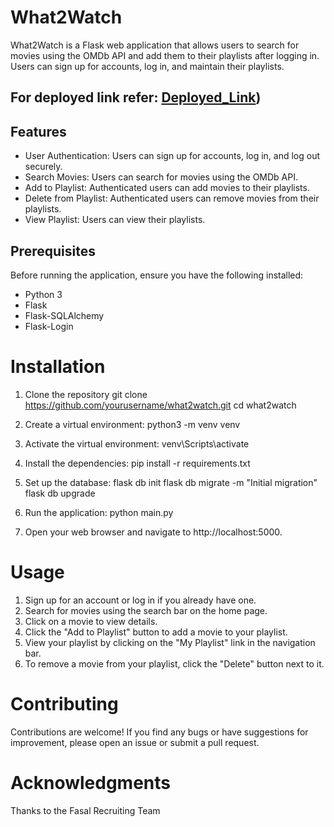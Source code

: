 # What2Watch

What2Watch is a Flask web application that allows users to search for movies using the OMDb API and add them to their playlists after logging in. Users can sign up for accounts, log in, and maintain their playlists.

## For deployed link refer: [Deployed_Link](https://movie-search-web-app-kx5q.onrender.com/))
## Features
- User Authentication: Users can sign up for accounts, log in, and log out securely.
- Search Movies: Users can search for movies using the OMDb API.
- Add to Playlist: Authenticated users can add movies to their playlists.
- Delete from Playlist: Authenticated users can remove movies from their playlists.
- View Playlist: Users can view their playlists.
  
## Prerequisites
Before running the application, ensure you have the following installed:

- Python 3
- Flask
- Flask-SQLAlchemy
- Flask-Login

# Installation
1. Clone the repository
    git clone https://github.com/yourusername/what2watch.git
    cd what2watch

2. Create a virtual environment:
    python3 -m venv venv

3. Activate the virtual environment:
    venv\Scripts\activate

4. Install the dependencies:
    pip install -r requirements.txt

5. Set up the database:
    flask db init
    flask db migrate -m "Initial migration"
    flask db upgrade

6. Run the application:
    python main.py

7. Open your web browser and navigate to http://localhost:5000.

# Usage
1. Sign up for an account or log in if you already have one.
2. Search for movies using the search bar on the home page.
3. Click on a movie to view details.
4. Click the "Add to Playlist" button to add a movie to your playlist.
5. View your playlist by clicking on the "My Playlist" link in the navigation bar.
6. To remove a movie from your playlist, click the "Delete" button next to it.

# Contributing
Contributions are welcome! If you find any bugs or have suggestions for improvement, please open an issue or submit a pull request.

# Acknowledgments
Thanks to the Fasal Recruiting Team



